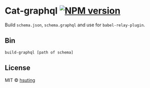 # Cat-graphql [![NPM version][npm-image]][npm-url]
Build `schema.json`, `schema.graphql` and use for `babel-relay-plugin`.

## Bin
```
build-graphql [path of schema]
```

## License
MIT © [hsuting](http://hsuting.com)

[npm-image]: https://badge.fury.io/js/cat-graphql.svg
[npm-url]: https://npmjs.org/package/cat-graphql
